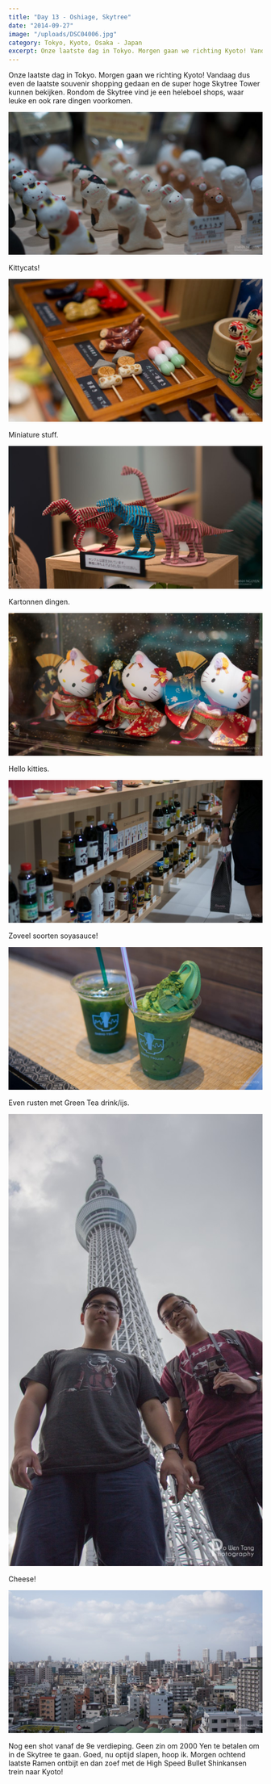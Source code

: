 ```yaml
---
title: "Day 13 - Oshiage, Skytree"
date: "2014-09-27"
image: "/uploads/DSC04006.jpg"
category: Tokyo, Kyoto, Osaka - Japan
excerpt: Onze laatste dag in Tokyo. Morgen gaan we richting Kyoto! Vandaag dus even de laatste souvenir shopping gedaan...
---
```


Onze laatste dag in Tokyo. Morgen gaan we richting Kyoto! Vandaag dus even de laatste souvenir shopping gedaan en de super hoge Skytree Tower kunnen bekijken. Rondom de Skytree vind je een heleboel shops, waar leuke en ook rare dingen voorkomen.

![DSC03976](/uploads/DSC03976-1024x575.jpg)

Kittycats!

![DSC03977](/uploads/DSC03977-1024x575.jpg)

Miniature stuff.

![DSC03984](/uploads/DSC03984-1024x575.jpg)

Kartonnen dingen.

![DSC03987](/uploads/DSC03987-1024x575.jpg)

Hello kitties.

![DSC03990](/uploads/DSC03990-1024x575.jpg)

Zoveel soorten soyasauce!

![DSC04001](/uploads/DSC04001-1024x575.jpg)

Even rusten met Green Tea drink/ijs.

![IMG_4505](/uploads/IMG_4505-576x1024.jpg)

Cheese!

![DSC04006](/uploads/DSC04006-1024x575.jpg)

Nog een shot vanaf de 9e verdieping. Geen zin om 2000 Yen te betalen om in de Skytree te gaan. Goed, nu optijd slapen, hoop ik. Morgen ochtend laatste Ramen ontbijt en dan zoef met de High Speed Bullet Shinkansen trein naar Kyoto!
